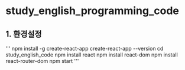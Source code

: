 # study_english_programming_code
## 1. 환경설정
'''
  npm install -g create-react-app
  create-react-app --version
  cd study_english_code
  npm install react
  npm install react-dom
  npm install react-router-dom
  npm start
'''
